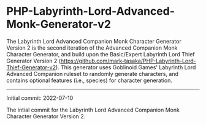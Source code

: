# PHP-Labyrinth-Lord-Advanced-Monk-Generator-v2
The Labyrinth Lord Advanced Companion Monk Character Generator Version 2 is the second iteration of the Advanced Companion Monk Character Generator, and build upon the Basic/Expert Labyrinth Lord Thief Generator Version 2 (https://github.com/mark-tasaka/PHP-Labyrinth-Lord-Thief-Generator-v2). This generator uses Goblinoid Games' Labyrinth Lord Advanced Companion ruleset to randomly generate characters, and contains optional features (i.e., species) for character generation.



-----------


Initial commit: 2022-07-10

The intial commit for the Labyrinth Lord Advanced Companion Monk Character Generator Version 2.
